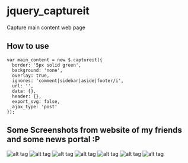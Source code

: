 # jquery_captureit
Capture main content web page
## How to use
```
var main_content = new $.captureit({
  border: '5px solid green',
  background: 'none',
  overlay: true,
  ignores: 'comment|sidebar|aside|footer/i',
  url: '',
  data: {},
  header: {},
  export_svg: false,
  ajax_type: 'post'
});
```

## Some Screenshots from website of my friends and some news portal :P

![alt tag](http://imageshack.com/a/img537/5135/Y9SIAA.png)
![alt tag](http://imageshack.com/a/img661/1440/rra0oZ.png)
![alt tag](http://imageshack.com/a/img908/440/xhZodd.png)
![alt tag](http://imageshack.com/a/img907/9743/dJnIlg.png)
![alt tag](http://imageshack.com/a/img661/1584/td8kW7.png)
![alt tag](http://imageshack.com/a/img537/4638/2o3R0J.png)
![alt tag](http://imageshack.com/a/img538/8835/t8cb1S.png)

